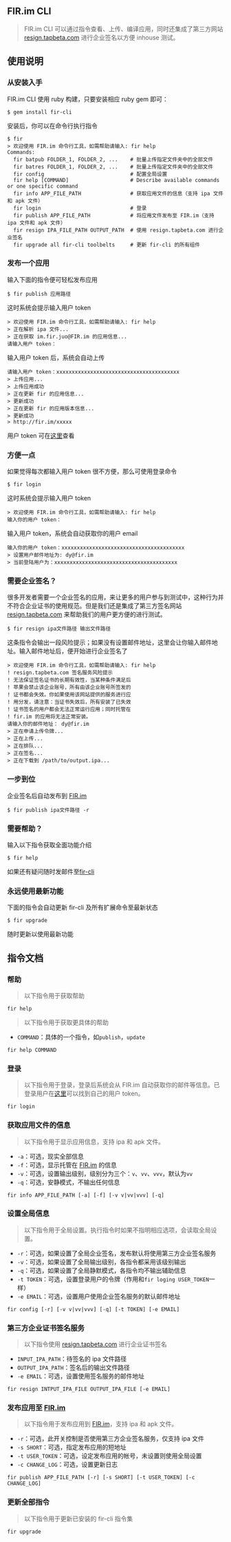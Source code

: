 FIR.im CLI
---
> FIR.im CLI 可以通过指令查看、上传、编译应用，同时还集成了第三方网站 [resign.tapbeta.com](http://resign.tapbeta.com) 进行企业签名以方便 inhouse 测试。

## 使用说明
### 从安装入手
FIR.im CLI 使用 ruby 构建，只要安装相应 ruby gem 即可：
```shell
$ gem install fir-cli
```
安装后，你可以在命令行执行指令
```shell
$ fir
> 欢迎使用 FIR.im 命令行工具，如需帮助请输入: fir help
Commands:
  fir batpub FOLDER_1, FOLDER_2, ...    # 批量上传指定文件夹中的全部文件
  fir batres FOLDER_1, FOLDER_2, ...    # 批量上传指定文件夹中的全部文件
  fir config                            # 配置全局设置
  fir help [COMMAND]                    # Describe available commands or one specific command
  fir info APP_FILE_PATH                # 获取应用文件的信息（支持 ipa 文件和 apk 文件）
  fir login                             # 登录
  fir publish APP_FILE_PATH             # 将应用文件发布至 FIR.im（支持 ipa 文件和 apk 文件）
  fir resign IPA_FILE_PATH OUTPUT_PATH  # 使用 resign.tapbeta.com 进行企业签名
  fir upgrade all fir-cli toolbelts     # 更新 fir-cli 的所有组件
```

### 发布一个应用
输入下面的指令便可轻松发布应用
```shell
$ fir publish 应用路径
```
这时系统会提示输入用户 token
```shell
> 欢迎使用 FIR.im 命令行工具，如需帮助请输入: fir help
> 正在解析 ipa 文件...
> 正在获取 im.fir.juo@FIR.im 的应用信息...
请输入用户 token：
```
输入用户 token 后，系统会自动上传
```shell
请输入用户 token：xxxxxxxxxxxxxxxxxxxxxxxxxxxxxxxxxxxxxxxx
> 上传应用...
> 上传应用成功
> 正在更新 fir 的应用信息...
> 更新成功
> 正在更新 fir 的应用版本信息...
> 更新成功
> http://fir.im/xxxxx
```

用户 token 可在[这里](http://fir.im/user/info)查看

### 方便一点
如果觉得每次都输入用户 token 很不方便，那么可使用登录命令

```shell
$ fir login
```
这时系统会提示输入用户 token
```shell
> 欢迎使用 FIR.im 命令行工具，如需帮助请输入: fir help
输入你的用户 token： 
```
输入用户 token，系统会自动获取你的用户 email
```shell
输入你的用户 token：xxxxxxxxxxxxxxxxxxxxxxxxxxxxxxxxxxxxxxxx
> 设置用户邮件地址为: dy@fir.im
> 当前登陆用户为：xxxxxxxxxxxxxxxxxxxxxxxxxxxxxxxxxxxxxxxx
```


### 需要企业签名？
很多开发者需要一个企业签名的应用，来让更多的用户参与到测试中，这种行为并不符合企业证书的使用规范。但是我们还是集成了第三方签名网站 [resign.tapbeta.com](http://resign.tapbeta.com) 来帮助我们的用户更方便的进行测试。

```shell
$ fir resign ipa文件路径 输出文件路径
```
这条指令会输出一段风险提示；如果没有设置邮件地址，这里会让你输入邮件地址。输入邮件地址后，便开始进行企业签名了
```
> 欢迎使用 FIR.im 命令行工具，如需帮助请输入: fir help
! resign.tapbeta.com 签名服务风险提示
! 无法保证签名证书的长期有效性，当某种条件满足后
! 苹果会禁止该企业账号，所有由该企业账号所签发的
! 证书都会失效。你如果使用该网站提供的服务进行应
! 用分发，请注意：当证书失效后，所有安装了已失效
! 证书签名的用户都会无法正常运行应用；同时托管在
! fir.im 的应用将无法正常安装。
请输入你的邮件地址： dy@fir.im
> 正在申请上传令牌...
> 正在上传...
> 正在排队...
> 正在签名...
> 正在下载到 /path/to/output.ipa...
```


### 一步到位
企业签名后自动发布到 [FIR.im](http://fir.im)
```shell
$ fir publish ipa文件路径 -r
```

### 需要帮助？
输入以下指令获取全面功能介绍
```shell
$ fir help
```
如果还有疑问随时发邮件至[fir-cli](mailto:fir-cli@fir.im)

### 永远使用最新功能
下面的指令会自动更新 fir-cli 及所有扩展命令至最新状态
```shell
$ fir upgrade
```
随时更新以使用最新功能

## 指令文档
### 帮助
> 以下指令用于获取帮助

```shell
fir help
```

> 以下指令用于获取更具体的帮助

- `COMMAND`：具体的一个指令，如`publish`，`update`
```shell
fir help COMMAND
```

### 登录
> 以下指令用于登录，登录后系统会从 FIR.im 自动获取你的邮件等信息。已登录用户在[这里](http://fir.im/user/info)可以找到自己的用户 token。

```shell
fir login
```

### 获取应用文件的信息
> 以下指令用于显示应用信息，支持 ipa 和 apk 文件。

- `-a`：可选，现实全部信息
- `-f`：可选，显示托管在 [FIR.im](http://fir.im) 的信息
- `-v`：可选，设置输出级别，级别分为三个：`v`、`vv`、`vvv`，默认为`vv`
- `-q`：可选，安静模式，不输出任何信息
```shell
fir info APP_FILE_PATH [-a] [-f] [-v v|vv|vvv] [-q]
```

### 设置全局信息
> 以下指令用于全局设置。执行指令时如果不指明相应选项，会读取全局设置。

- `-r`：可选，如果设置了全局企业签名，发布默认将使用第三方企业签名服务
- `-v`：可选，如果设置了全局输出级别，各指令都采用该级别输出
- `-q`：可选，如果设置了全局静默模式，各指令均不输出辅助信息
- `-t TOKEN`：可选，设置登录用户的令牌（作用和`fir loging USER_TOKEN`一样）
- `-e EMAIL`：可选，设置用户使用企业签名服务的默认邮件地址
```shell
fir config [-r] [-v v|vv|vvv] [-q] [-t TOKEN] [-e EMAIL]
```

### 第三方企业证书签名服务
> 以下指令使用 [resign.tapbeta.com](http://resign.tapbeta.com) 进行企业证书签名

- `INPUT_IPA_PATH`：待签名的 ipa 文件路径
- `OUTPUT_IPA_PATH`：签名后的输出文件路径
- `-e EMAIL`：可选，设置使用签名服务的邮件地址
```shell
fir resign INTPUT_IPA_FILE OUTPUT_IPA_FILE [-e EMAIL]
```

### 发布应用至 [FIR.im](http://fir.im)
> 以下指令用于发布应用到 [FIR.im](http://fir.im)，支持 ipa 和 apk 文件。

- `-r`：可选，此开关控制是否使用第三方企业签名服务，仅支持 ipa 文件
- `-s SHORT`：可选，指定发布应用的短地址
- `-t USER_TOKEN`：可选，设定发布应用的帐号，未设置则使用全局设置
- `-c CHANGE_LOG`：可选，设置更新日志
```shell
fir publish APP_FILE_PATH [-r] [-s SHORT] [-t USER_TOKEN] [-c CHANGE_LOG]
```

### 更新全部指令
> 以下指令用于更新已安装的 fir-cli 指令集

```shell
fir upgrade
```


